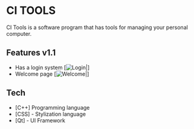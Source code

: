 # CI TOOLS

CI Tools is a software program that has tools for managing your personal computer.

## Features v1.1

- Has a login system
[![Login|](https://i.imgur.com/SydCQMI.png)]
- Welcome page 
[![Welcome|](https://i.imgur.com/qXpL2yb.png)]

## Tech

- [C++] Programming language
- [CSS] - Stylization language
- [Qt] - UI Framework

